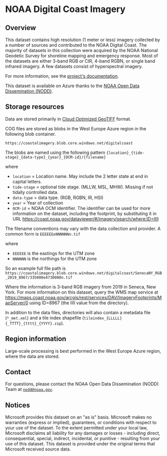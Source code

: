 # NOAA Digital Coast Imagery

## Overview

This dataset contains high resolution (1 meter or less) imagery collected by a number of sources and contributed to the NOAA Digital Coast. The majority of datasets in this collection were acquired by the NOAA National Geodetic Survey for shoreline mapping and emergency response. Most of the datasets are either 3-band RGB or CIR, 4-band RGBN, or single band infrared imagery. A few datasets consist of hyperspectral imagery.

For more information, see the [project's documentation](https://coast.noaa.gov/digitalcoast/data/highresortho.html).

This dataset is available on Azure thanks to the [NOAA Open Data Dissemination (NODD)](https://www.noaa.gov/information-technology/open-data-dissemination).

## Storage resources

Data are stored primarily in [Cloud Optimized GeoTIFF](https://www.cogeo.org/) format.

COG files are stored as blobs in the West Europe Azure region in the following blob container.

`https://coastalimagery.blob.core.windows.net/digitalcoast`

The blobs are named using the following pattern `{location}_{tide-stage}_{data-type}_{year}_{OCM-id}/{filename}`

where

* `location` = Location name. May include the 2 letter state at end in capital letters.
* `tide-stage` = optional tide stage. (MLLW, MSL, MHW). Missing if not tidally controlled data.
* `data-type` = data type. (RGB, RGBN, IR, HSI)
* `year` = Year of collection
* `OCM-id` = NOAA OCM identifier. The identifier can be used for more information on the dataset, including the footprint, by substituting it in URL https://coast.noaa.gov/dataviewer/#/imagery/search/where:ID=IIII

The filename conventions may vary with the data collection and provider. A common form is `EEEEEEeNNNNNNn.tif`

where

* `EEEEEE` is the eastings for the UTM zone
* `NNNNNN` is the northings for the UTM zone

So an example full file path is `https://coastalimagery.blob.core.windows.net/digitalcoast/SenecaNY_RGB_2019_8967/335000e4730000n.tif`

Where the information is 3-band RGB imagery from 2019 in Seneca, New York. For more information on this dataset, query the WMS map service at https://maps.coast.noaa.gov/arcgis/rest/services/DAV/ImageryFootprints/MapServer/0 using ID=8967 (the IIII value from the directory).

In addition to the data files, directories will also contain a metadata file (`*_met.xml`) and a tile index shapefile (`tileindex_{LLLLL}{_TTTT}_{tttt}_{YYYY}.zip`).

## Region information

Large-scale processing is best performed in the West Europe Azure region, where the data are stored.

## Contact

For questions, please contact the NOAA Open Data Dissemination (NODD) Team at [`nodd@noaa.gov`](mailto:nodd@noaa.gov?subject=azure%20gefs%20question).

## Notices

Microsoft provides this dataset on an "as is" basis.  Microsoft makes no warranties (express or implied), guarantees, or conditions with respect to your use of the dataset.  To the extent permitted under your local law, Microsoft disclaims all liability for any damages or losses - including direct, consequential, special, indirect, incidental, or punitive - resulting from your use of this dataset.  This dataset is provided under the original terms that Microsoft received source data.
